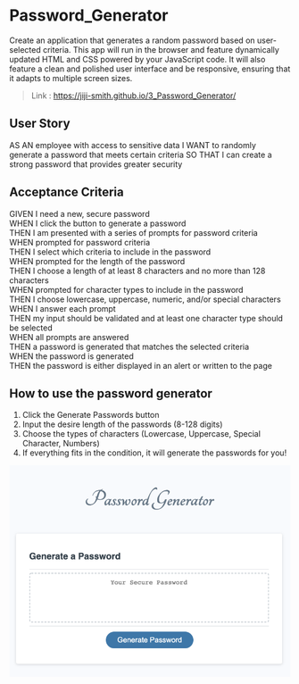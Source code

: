 # Password_Generator
Create an application that generates a random password based on user-selected criteria. This app will run in the browser and feature dynamically updated HTML and CSS powered by your JavaScript code. It will also feature a clean and polished user interface and be responsive, ensuring that it adapts to multiple screen sizes.

>Link : https://jiji-smith.github.io/3_Password_Generator/

## User Story
AS AN employee with access to sensitive data
I WANT to randomly generate a password that meets certain criteria
SO THAT I can create a strong password that provides greater security
## Acceptance Criteria
GIVEN I need a new, secure password <br/>
WHEN I click the button to generate a password  <br/>
THEN I am presented with a series of prompts for password criteria  <br/>
WHEN prompted for password criteria  <br/>
THEN I select which criteria to include in the password  <br/>
WHEN prompted for the length of the password  <br/>
THEN I choose a length of at least 8 characters and no more than 128 characters  <br/>
WHEN prompted for character types to include in the password  <br/>
THEN I choose lowercase, uppercase, numeric, and/or special characters  <br/>
WHEN I answer each prompt  <br/>
THEN my input should be validated and at least one character type should be selected  <br/>
WHEN all prompts are answered  <br/>
THEN a password is generated that matches the selected criteria  <br/>
WHEN the password is generated  <br/>
THEN the password is either displayed in an alert or written to the page


## How to use the password generator
<ol>
<li>Click the Generate Passwords button</li>
<li>Input the desire length of the passwords (8-128 digits)</li>
<li>Choose the types of characters (Lowercase, Uppercase, Special Character, Numbers)</li>
<li>If everything fits in the condition, it will generate the passwords for you!</li>
</ol>

<img src="./assets/PasswordGeneratorImg.png">
